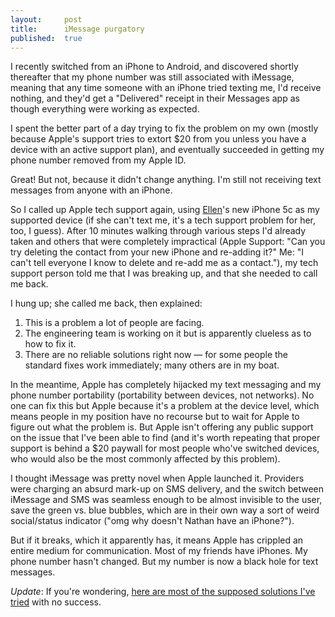 ```yaml
---
layout:     post
title:      iMessage purgatory
published:  true
---
```


I recently switched from an iPhone to Android, and discovered shortly thereafter that my phone number was still associated with iMessage, meaning that any time someone with an iPhone tried texting me, I'd receive nothing, and they'd get a "Delivered" receipt in their Messages app as though everything were working as expected.

I spent the better part of a day trying to fix the problem on my own (mostly because Apple's support tries to extort $20 from you unless you have a device with an active support plan), and eventually succeeded in getting my phone number removed from my Apple ID. 

Great! But not, because it didn't change anything. I'm still not receiving text messages from anyone with an iPhone.

So I called up Apple tech support again, using [Ellen](http://ellenflaherty.com)'s new iPhone 5c as my supported device (if she can't text me, it's a tech support problem for her, too, I guess). After 10 minutes walking through various steps I'd already taken and others that were completely impractical (Apple Support: "Can you try deleting the contact from your new iPhone and re-adding it?" Me: "I can't tell everyone I know to delete and re-add me as a contact."), my tech support person told me that I was breaking up, and that she needed to call me back. 

I hung up; she called me back, then explained:

1. This is a problem a lot of people are facing.
2. The engineering team is working on it but is apparently clueless as to how to fix it.
3. There are no reliable solutions right now — for some people the standard fixes work immediately; many others are in my boat.

In the meantime, Apple has completely hijacked my text messaging and my phone number portability (portability between devices, not networks). No one can fix this but Apple because it's a problem at the device level, which means people in my position have no recourse but to wait for Apple to figure out what the problem is. But Apple isn't offering any public support on the issue that I've been able to find (and it's worth repeating that proper support is behind a $20 paywall for most people who've switched devices, who would also be the most commonly affected by this problem).

I thought iMessage was pretty novel when Apple launched it. Providers were charging an absurd mark-up on SMS delivery, and the switch between iMessage and SMS was seamless enough to be almost invisible to the user, save the green vs. blue bubbles, which are in their own way a sort of weird social/status indicator ("omg why doesn't Nathan have an iPhone?").

But if it breaks, which it apparently has, it means Apple has crippled an entire medium for communication. Most of my friends have iPhones. My phone number hasn't changed. But my number is now a black hole for text messages.

_Update_: If you're wondering, [here are most of the supposed solutions I've tried](/how-i%27ve-tried-to-fix-imessage) with no success.
